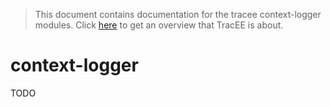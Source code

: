 > This document contains documentation for the tracee context-logger modules. Click [here](/README.md) to get an overview that TracEE is about.

# context-logger

TODO
